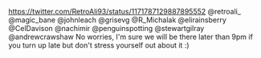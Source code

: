 https://twitter.com/RetroAli93/status/1171787129887895552 @retroali_ @magic_bane @johnleach @grisevg @R_Michalak @elirainsberry @CelDavison @nachimir @penguinspotting @stewartgilray @andrewcrawshaw No worries, I'm sure we will be there later than 9pm if you turn up late but don't stress yourself out about it :)